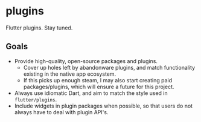 # plugins
Flutter plugins. Stay tuned.

## Goals
* Provide high-quality, open-source packages and plugins.
  * Cover up holes left by abandonware plugins, and match functionality
  existing in the native app ecosystem.
  * If this picks up enough steam, I may also start creating
  paid packages/plugins, which will ensure a future for this project.
* Always use idiomatic Dart, and aim to match the style used in
`flutter/plugins`.
* Include widgets in plugin packages when possible, so that users do not
always have to deal with plugin API's.